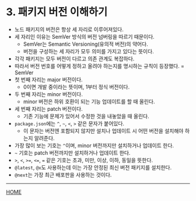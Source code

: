 # 3. 패키지 버전 이해하기

- 노드 패키지의 버전은 항상 세 자리로 이루어져있다.
- 세 자리인 이유는 SemVer 방식의 버전 넘버링을 따르기 때문이다.
    - SemVer는 Semantic Versioning(유의적 버전)의 약어다.
    - 버전을 구성하는 세 자리가 모두 의미를 가지고 있다는 뜻이다.
- 각각 패키지는 모두 버전이 다르고 의존 관계도 복잡하다.
- 따라서 버전 번호를 어떻게 정하고 올려야 하는지를 명시하는 규칙이 등장했다. = SemVer
- 첫 번째 자리는 major 버전이다.
    - 0이면 개발 중이라는 뜻이며, 1부터 정식 버전이다.
- 두 번째 자리는 minor 버전이다.
    - minor 버전은 하위 호환이 되는 기능 업데이트를 할 때 올린다.
- 세 번째 자리는 patch 버전이다.
    - 기존 기능에 문제가 있어서 수정한 것을 내놓았을 때 올린다.
- `package.json`에는 `^`, `~`, `<`, `>` 같은 문자가 붙어있다.
    - 이 문자는 버전엔 포함되지 않지만 설치나 업데이트 시 어떤 버전을 설치해야 하는지 알려준다.
- 가장 많이 보는 기호는 `^`이며, minor 버전까지만 설치하거나 업데이트 한다.
- `~` 기호는 patch 버전까지만 설치하거나 업데이트 한다.
- `>`, `<`, `>=`, `<=`, `=` 같은 기호는 초과, 미만, 이상, 이하, 동일을 뜻한다.
- `@latest`, `@x`도 사용하는데 이는 가장 안정된 최신 버전 패키지를 설치한다.
- `@next`는 가장 최근 배포판을 사용하는 것이다.

-----
[HOME](./index.md)